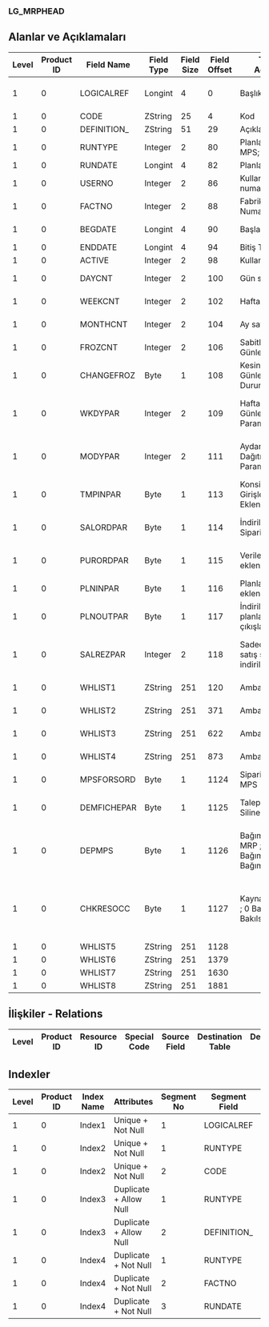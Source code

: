### LG_MRPHEAD

## Alanlar ve Açıklamaları

**Level**|**Product ID**|**Field Name**|**Field Type**|**Field Size**|**Field Offset**|**Türkçe Açıklama**|**Expression**
-----|-----|-----|-----|-----|-----|-----|-----
1|0|LOGICALREF|Longint|4|0|Başlık Log. Ref.|Header Logical Reference
1|0|CODE|ZString|25|4|Kod|Code
1|0|DEFINITION_|ZString|51|29|Açıklama|Description
1|0|RUNTYPE|Integer|2|80|Planlama türü; 1 MPS; 2 MRP|Planning Type ;1 MPS;2 MRP
1|0|RUNDATE|Longint|4|82|Planlama tarihi|Planning Date
1|0|USERNO|Integer|2|86|Kullanıcı numarası|User Number
1|0|FACTNO|Integer|2|88|Fabrika Numarası|Plant Number
1|0|BEGDATE|Longint|4|90|Başlangıç Tarihi|Beginning Date
1|0|ENDDATE|Longint|4|94|Bitiş Tarihi|End Date
1|0|ACTIVE|Integer|2|98|Kullanım durumu|Usage Status
1|0|DAYCNT|Integer|2|100|Gün sayısı|Number of Days
1|0|WEEKCNT|Integer|2|102|Hafta sayısı|Number Of Weeks
1|0|MONTHCNT|Integer|2|104|Ay sayısı|Number of Months
1|0|FROZCNT|Integer|2|106|Sabitlenecek Günler|Days that will be Fixed
1|0|CHANGEFROZ|Byte|1|108|Kesinleşen Günler Değişim Durumu|Fixed Days Changing Status
1|0|WKDYPAR|Integer|2|109|Haftadan Günlere Dağıtım Parametreleri|From Week to Days Distributing Parameters
1|0|MODYPAR|Integer|2|111|Aydan Günlere Dağıtım Parametreleri|From Month to Days Distributing Parameters
1|0|TMPINPAR|Byte|1|113|Konsinye Girişleri Eklenecek|Consignments Received Will Be Added
1|0|SALORDPAR|Byte|1|114|İndirilecek Alınan Siparişler|Sales Orders Will Be Reduced
1|0|PURORDPAR|Byte|1|115|Verilen siparişler eklenecek|Purchase Orders Will Be Added
1|0|PLNINPAR|Byte|1|116|Planlanan girişler eklenecek|Planned Inputs Will Be Added
1|0|PLNOUTPAR|Byte|1|117|İndirilecek planlanan çıkışlar |Planned Outputs Will Be Reduced
1|0|SALREZPAR|Integer|2|118|Sadece rezerve satış siparişleri indirilecektir|Only Rezerved Sales Orders Will Be Reduced
1|0|WHLIST1|ZString|251|120|Ambar listesi 1|Warehouse List 1
1|0|WHLIST2|ZString|251|371|Ambar listesi 2|Warehouse List 2
1|0|WHLIST3|ZString|251|622|Ambar listesi 3|Warehouse List 3
1|0|WHLIST4|ZString|251|873|Ambar listesi 4|Warehouse List 4
1|0|MPSFORSORD|Byte|1|1124|Siparişler için MPS|MPS For Orders
1|0|DEMFICHEPAR|Byte|1|1125|Talep Fişleri Silinecek|Demand Fiches will be Deleted
1|0|DEPMPS|Byte|1|1126|Bağımlı/Bağımsız MRP ; 0 Bağımsız; 1 Bağımlı|Dependent / Independent MRP ;0: Independent;1: Dependent
1|0|CHKRESOCC|Byte|1|1127|Kaynak kullanımı ; 0 Bakılmasın; 1 Bakılsın|Resource Usage ;0: should not be checked;1: should be checked
1|0|WHLIST5|ZString|251|1128||
1|0|WHLIST6|ZString|251|1379||
1|0|WHLIST7|ZString|251|1630||
1|0|WHLIST8|ZString|251|1881||

## İlişkiler - Relations

**Level**|**Product ID**|**Resource ID**|**Special Code**|**Source Field**|**Destination Table**|**Destination Field**|**Relation Type**|**Extra Condition**
-----|-----|-----|-----|-----|-----|-----|-----|-----

## Indexler

**Level**|**Product ID**|**Index Name**|**Attributes**|**Segment No**|**Segment Field**|**Sense**
-----|-----|-----|-----|-----|-----|-----
1|0|Index1|Unique + Not Null|1|LOGICALREF|Ascending
1|0|Index2|Unique + Not Null|1|RUNTYPE|Ascending
1|0|Index2|Unique + Not Null|2|CODE|Ascending
1|0|Index3|Duplicate + Allow Null|1|RUNTYPE|Ascending
1|0|Index3|Duplicate + Allow Null|2|DEFINITION_|Ascending
1|0|Index4|Duplicate + Not Null|1|RUNTYPE|Ascending
1|0|Index4|Duplicate + Not Null|2|FACTNO|Ascending
1|0|Index4|Duplicate + Not Null|3|RUNDATE|Ascending
